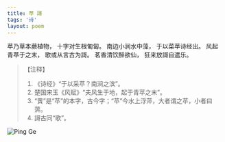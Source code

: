 ```yaml
---
title: 苹 謌
tags: '诗'
layout: poem
---
```


苹乃草本蕨植物， 十字对生根匍匐。
南边小涧水中藻， 于以菜苹诗经出。
风起青苹于之末， 歌或从言古为謌。
茗香清饮醉欲仙， 狂来放謌自遣乐。

<blockquote class="text-left inline-block">
【注释】
<ol>
<li>《诗经》“于以采苹？南涧之滨”。</li>

<li>楚国宋玉《风赋》“夫风生于地，起于青苹之末”。</li>

<li>“薲”是“苹”的本字，古今字；“苹”今水上浮萍，大者谓之苹，小者曰蓱。</li>

<li>謌古同“歌”。</li>
</ol>
</blockquote>

![Ping Ge](for_posts/ping-ge.jpg)
